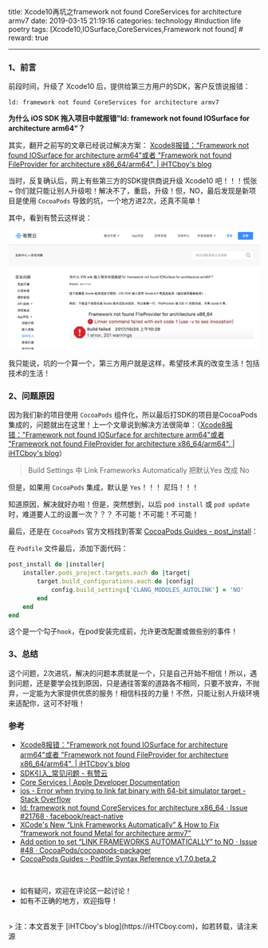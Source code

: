 title: Xcode10再坑之framework not found CoreServices for architecture armv7 
date: 2019-03-15 21:19:16
categories: technology #induction life poetry
tags: [Xcode10,IOSurface,CoreServices,Framework not found]  # <!--more-->
reward: true

---

### 1、前言

前段时间，升级了 Xcode10 后，提供给第三方用户的SDK，客户反馈说报错：

```ObjC
ld: framework not found CoreServices for architecture armv7 
```

**为什么 iOS SDK 拖入项目中就报错"ld: framework not found IOSurface for architecture arm64"？**

其实，翻开之前写的文章已经说过解决方案： [Xcode8报错："Framework not found IOSurface for architecture arm64"或者 "Framework not found FileProvider for architecture x86_64/arm64". | iHTCboy's blog](https://ihtcboy.com/2017/10/27/2017_10_Xcode8%E6%8A%A5%E9%94%99%EF%BC%9AFramework_not_found_IOSurface_for_architecture_arm64%E6%88%96%E8%80%85Framework_not_found_FileProvider_for_architecture_x86_64:arm64/)

当时，反复确认后，网上有些第三方的SDK提供商说升级 Xcode10 吧！！！慌张~ 你们就只能让别人升级啦！解决不了，重启，升级！但，NO，最后发现是新项目是使用 `CocoaPods` 导致的坑，一个地方进2次，还真不简单！

<!--more-->

其中，看到有赞云这样说：

![20190315-youzanyun-sdk.png](https://github.com/iHTCboy/iGallery/raw/master/BlogImages/2019/03/20190315-youzanyun-sdk.png)

我只能说，坑的一个算一个，第三方用户就是这样，希望技术真的改变生活！包括技术的生活！

### 2、问题原因

因为我们新的项目使用 `CocoaPods` 组件化，所以最后打SDK的项目是CocoaPods集成的，问题就出在这里！上一个文章说到解决方法很简单：（[Xcode8报错："Framework not found IOSurface for architecture arm64"或者 "Framework not found FileProvider for architecture x86_64/arm64". | iHTCboy's blog](https://ihtcboy.com/2017/10/27/2017_10_Xcode8%E6%8A%A5%E9%94%99%EF%BC%9AFramework_not_found_IOSurface_for_architecture_arm64%E6%88%96%E8%80%85Framework_not_found_FileProvider_for_architecture_x86_64:arm64/)）

> Build Settings 中 Link Frameworks Automatically 把默认Yes 改成 No 

但是，如果用 `CocoaPods` 集成，默认是 `Yes`！！！ 尼玛！！！

知道原因，解决就好办啦！但是，突然想到，以后 `pod install` 或 `pod update` 时，难道要人工的设置一次？？？ 不可能！不可能！不可能！

最后，还是在 `CocoaPods` 官方文档找到答案 [CocoaPods Guides - post_install](https://guides.cocoapods.org/syntax/podfile.html#post_install)：

在 `Podfile` 文件最后，添加下面代码：

```Ruby
post_install do |installer|
    installer.pods_project.targets.each do |target|
        target.build_configurations.each do |config|
            config.build_settings['CLANG_MODULES_AUTOLINK'] = 'NO'
        end
    end
end

```

这个是一个勾子`hook`，在pod安装完成前，允许更改配置或做些别的事件！

### 3、总结
这个问题，2次进坑，解决的问题本质就是一个，只是自己开始不相信！所以，遇到问题，还是要学会找到原因，只是通往答案的道路各不相同，只要不放弃，不抛弃，一定能为大家提供优质的服务！相信科技的力量！不然，只能让别人升级环境来适配你，这可不好哦！


### 参考
- [Xcode8报错："Framework not found IOSurface for architecture arm64"或者 "Framework not found FileProvider for architecture x86_64/arm64". | iHTCboy's blog](https://ihtcboy.com/2017/10/27/2017_10_Xcode8%E6%8A%A5%E9%94%99%EF%BC%9AFramework_not_found_IOSurface_for_architecture_arm64%E6%88%96%E8%80%85Framework_not_found_FileProvider_for_architecture_x86_64:arm64/)
- [SDK引入_常见问题 - 有赞云](https://www.youzanyun.com/support/faq/3476?qa_id=9026)
- [Core Services | Apple Developer Documentation](https://developer.apple.com/documentation/coreservices)
- [ios - Error when trying to link fat binary with 64-bit simulator target - Stack Overflow](https://stackoverflow.com/questions/22736056/error-when-trying-to-link-fat-binary-with-64-bit-simulator-target/53280331#53280331)
- [ld: framework not found CoreServices for architecture x86_64 · Issue #21768 · facebook/react-native](https://github.com/facebook/react-native/issues/21768)
- [XCode's New “Link Frameworks Automatically” & How to Fix “framework not found Metal for architecture armv7”](https://blog.appsee.com/xcodes-new-link-frameworks-automatically-how-to-fix-framework-not-found-metal-for-architecture-armv7/)
- [Add option to set “LINK FRAMEWORKS AUTOMATICALLY” to NO · Issue #48 · CocoaPods/cocoapods-packager](https://github.com/CocoaPods/cocoapods-packager/issues/48)
- [CocoaPods Guides - Podfile Syntax Reference <span>v1.7.0.beta.2</span>](https://guides.cocoapods.org/syntax/podfile.html#post_install)

<br>

- 如有疑问，欢迎在评论区一起讨论！
- 如有不正确的地方，欢迎指导！

<br>
> 注：本文首发于 [iHTCboy's blog](https://iHTCboy.com)，如若转载，请注来源



